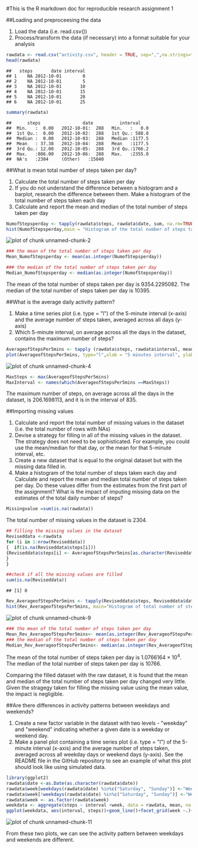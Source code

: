 #This is the R markdown doc for reproducible research assignment 1

##Loading and preproceesing the data

1. Load the data (i.e. read.csv())
2. Process/transform the data (if necessary) into a format suitable for your analysis



```r
rawdata <- read.csv("activity.csv", header = TRUE, sep=",",na.strings="NA")
head(rawdata)
```

```
##   steps       date interval
## 1    NA 2012-10-01        0
## 2    NA 2012-10-01        5
## 3    NA 2012-10-01       10
## 4    NA 2012-10-01       15
## 5    NA 2012-10-01       20
## 6    NA 2012-10-01       25
```

```r
summary(rawdata)
```

```
##      steps                date          interval     
##  Min.   :  0.00   2012-10-01:  288   Min.   :   0.0  
##  1st Qu.:  0.00   2012-10-02:  288   1st Qu.: 588.8  
##  Median :  0.00   2012-10-03:  288   Median :1177.5  
##  Mean   : 37.38   2012-10-04:  288   Mean   :1177.5  
##  3rd Qu.: 12.00   2012-10-05:  288   3rd Qu.:1766.2  
##  Max.   :806.00   2012-10-06:  288   Max.   :2355.0  
##  NA's   :2304     (Other)   :15840
```

##What is mean total number of steps taken per day?
1. Calculate the total number of steps taken per day
2. If you do not understand the difference between a histogram and a barplot, research the difference between them. Make a histogram of the total number of steps taken each day
3. Calculate and report the mean and median of the total number of steps taken per day



```r
NumofStepsperday <- tapply(rawdata$steps, rawdata$date, sum, na.rm=TRUE)
hist(NumofStepsperday,main = "Histogram of the total number of steps taken per day", xlab="Steps")
```

![plot of chunk unnamed-chunk-2](figure/unnamed-chunk-2-1.png)


```r
### the mean of the total number of steps taken per day
Mean_NumofStepsperday <- mean(as.integer(NumofStepsperday))

### the median of the total number of steps taken per day
Median_NumofStepsperday <- median(as.integer(NumofStepsperday))
```

The mean of the total number of steps taken per day is 9354.2295082.
The median of the total number of steps taken per day is 10395.

##What is the average daily activity pattern?
1. Make a time series plot (i.e. type = "l") of the 5-minute interval (x-axis) and the average number of steps taken, averaged across all days (y-axis)
2. Which 5-minute interval, on average across all the days in the dataset, contains the maximum number of steps?



```r
AverageofStepsPer5mins <- tapply (rawdata$steps, rawdata$interval, mean, na.rm=TRUE)
plot(AverageofStepsPer5mins, type="l",xlab = "5 minutes interval", ylab="Average number of steps taken", main="The average daily activity pattern")
```

![plot of chunk unnamed-chunk-4](figure/unnamed-chunk-4-1.png)


```r
MaxSteps <- max(AverageofStepsPer5mins)
MaxInterval <- names(which(AverageofStepsPer5mins ==MaxSteps))
```
The maximum number of steps, on average across all the days in the dataset, is 206.1698113, and it is in the interval of 835.

##Importing missing values
1. Calculate and report the total number of missing values in the dataset (i.e. the total number of rows with NAs)
2. Devise a strategy for filling in all of the missing values in the dataset. The strategy does not need to be sophisticated. For example, you could use the mean/median for that day, or the mean for that 5-minute interval, etc.
3. Create a new dataset that is equal to the original dataset but with the missing data filled in.
4. Make a histogram of the total number of steps taken each day and Calculate and report the mean and median total number of steps taken per day. Do these values differ from the estimates from the first part of the assignment? What is the impact of imputing missing data on the estimates of the total daily number of steps?



```r
Missingvalue =sum(is.na(rawdata))
```
The total number of missing values in the dataset is 2304.



```r
## filling the missing values in the dataset
Reviseddata <-rawdata
for (i in 1:nrow(Reviseddata))
{  if(is.na(Reviseddata$steps[i]))
{Reviseddata$steps[i] <- AverageofStepsPer5mins[as.character(Reviseddata$interval[i])]
}
}
```



```r
##check if all the missing values are filled
sum(is.na(Reviseddata))
```

```
## [1] 0
```


```r
Rev_AverageofStepsPer5mins <- tapply(Reviseddata$steps, Reviseddata$date, sum)
hist(Rev_AverageofStepsPer5mins, main="Histogram of total number of steps taken per day", xlab ="Steps")
```

![plot of chunk unnamed-chunk-9](figure/unnamed-chunk-9-1.png)



```r
### the mean of the total number of steps taken per day
Mean_Rev_AverageofStepsPer5mins<- mean(as.integer(Rev_AverageofStepsPer5mins))
### the median of the total number of steps taken per day
Median_Rev_AverageofStepsPer5mins<- median(as.integer(Rev_AverageofStepsPer5mins))
```
The mean of the total number of steps taken per day is 1.0766164 &times; 10<sup>4</sup>.
The median of the total number of steps taken per day is 10766.

Comparing the filled dataset with the raw dataset, it is found that the mean and median of the total number of steps taken per day changed very little. Given the stragegy taken for filling the missing value using the mean value, the impact is negligible.

##Are there differences in activity patterns between weekdays and weekends?
1. Create a new factor variable in the dataset with two levels - "weekday" and "weekend" indicating whether a given date is a weekday or weekend day.
2. Make a panel plot containing a time series plot (i.e. type = "l") of the 5-minute interval (x-axis) and the average number of steps taken, averaged across all weekday days or weekend days (y-axis). See the README file in the GitHub repository to see an example of what this plot should look like using simulated data.



```r
library(ggplot2)
rawdata$date <-as.Date(as.character(rawdata$date))
rawdata$week[weekdays(rawdata$date) %in%c("Saturday", "Sunday")] <-"Weekend"
rawdata$week[!weekdays(rawdata$date) %in%c("Saturday", "Sunday")] <-"Weekday"
rawdata$week <- as.factor(rawdata$week)
weekdata <- aggregate(steps ~ interval +week, data = rawdata, mean, na.rm=TRUE)
ggplot(weekdata, aes(interval, steps))+geom_line()+facet_grid(week ~.)+labs(x="5 minutes interval")+labs(y="Average number of steps taken")+labs(title="The average activity pattern between weekdays and weekends")
```

![plot of chunk unnamed-chunk-11](figure/unnamed-chunk-11-1.png)


From these two plots, we can see the activity pattern between weekdays and weekends are different.
